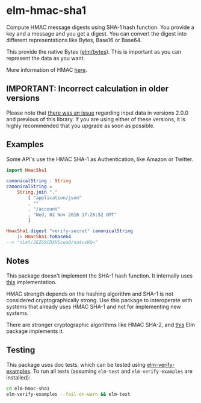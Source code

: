 # elm-hmac-sha1

Compute HMAC message digests using SHA-1 hash function. You provide a key and a
message and you get a digest. You can convert the digest into different representations
like Bytes, Base16 or Base64.

This provide the native Bytes ([elm/bytes](https://package.elm-lang.org/packages/elm/bytes/latest/)).
This is important as you can represent the data as you want.

More information of HMAC [here](https://en.wikipedia.org/wiki/HMAC).

## IMPORTANT: Incorrect calculation in older versions

Please note that [there was an issue][issue-2] regarding input data
in versions 2.0.0 and previous of this library. If you are using either of these
versions, it is highly recommended that you upgrade as soon as possible.

[issue-2]: https://github.com/romariolopezc/elm-hmac-sha1/issues/2

## Examples

Some API's use the HMAC SHA-1 as Authentication, like Amazon or Twitter.

```elm
import HmacSha1

canonicalString : String
canonicalString =
    String.join ","
        [ "application/json"
        , ""
        , "/account"
        , "Wed, 02 Nov 2016 17:26:52 GMT"
        ]

HmacSha1.digest "verify-secret" canonicalString
    |> HmacSha1.toBase64
--> "nLet/JEZG9CRXHScwaQ/na4vsKQ="
```

## Notes

This package doesn't implement the SHA-1 hash function. It internally uses [this](https://github.com/TSFoster/elm-sha1) implementation.

HMAC strength depends on the hashing algorithm and SHA-1 is not considered
cryptographically strong. Use this package to interoperate with systems that
already uses HMAC SHA-1 and not for implementing new systems.

There are stronger cryptographic algorithms like HMAC SHA-2, and [this](https://github.com/ktonon/elm-crypto) Elm package implements it.

## Testing

This package uses doc tests, which can be tested using [elm-verify-examples].
To run all tests (assuming `elm-test` and `elm-verify-examples` are installed):

```bash
cd elm-hmac-sha1
elm-verify-examples --fail-on-warn && elm-test
```

[elm-verify-examples]: https://github.com/stoeffel/elm-verify-examples
